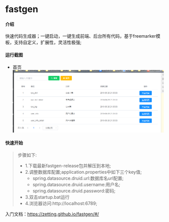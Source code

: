 # fastgen

#### 介绍
快速代码生成器；一键启动，一键生成前端、后台所有代码，基于freemarker模板，支持自定义，扩展性，灵活性极强;
#### 运行截图
- 首页
 ![](docs/_images/首页.png)

#### 快速开始
> 步骤如下:
> - 1.下载最新fastgen-release包并解压到本地;
> - 2.调整数据库配置;application.properties中如下三个key值;
>   - spring.datasource.druid.url:数据库名url配置;
>   - spring.datasource.druid.username:用户名;
>   - spring.datasource.druid.password:密码;
> - 3.双击startup.bat运行
> - 4.浏览器访问:http://localhost:6789;


入门文档：https://zetting.github.io/fastgen/#/

